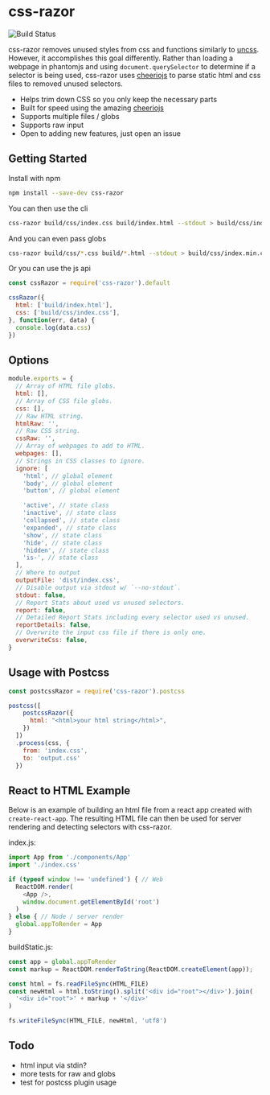 # css-razor

![Build Status](https://travis-ci.org/tscanlin/css-razor.svg?branch=master)

css-razor removes unused styles from css and functions similarly to [uncss](https://github.com/giakki/uncss). However, it accomplishes this goal differently. Rather than loading a webpage in phantomjs and using `document.querySelector` to determine if a selector is being used, css-razor uses [cheeriojs](https://github.com/cheeriojs/cheerio) to parse static html and css files to removed unused selectors.

- Helps trim down CSS so you only keep the necessary parts
- Built for speed using the amazing  [cheeriojs](https://github.com/cheeriojs/cheerio)
- Supports multiple files / globs
- Supports raw input
- Open to adding new features, just open an issue


## Getting Started

Install with npm

```bash
npm install --save-dev css-razor
```

You can then use the cli

```bash
css-razor build/css/index.css build/index.html --stdout > build/css/index.min.css
```

And you can even pass globs

```bash
css-razor build/css/*.css build/*.html --stdout > build/css/index.min.css
```

Or you can use the js api

```js
const cssRazor = require('css-razor').default

cssRazor({
  html: ['build/index.html'],
  css: ['build/css/index.css'],
}, function(err, data) {
  console.log(data.css)
})
```


## Options

```js
module.exports = {
  // Array of HTML file globs.
  html: [],
  // Array of CSS file globs.
  css: [],
  // Raw HTML string.
  htmlRaw: '',
  // Raw CSS string.
  cssRaw: '',
  // Array of webpages to add to HTML.
  webpages: [],
  // Strings in CSS classes to ignore.
  ignore: [
    'html', // global element
    'body', // global element
    'button', // global element

    'active', // state class
    'inactive', // state class
    'collapsed', // state class
    'expanded', // state class
    'show', // state class
    'hide', // state class
    'hidden', // state class
    'is-', // state class
  ],
  // Where to output
  outputFile: 'dist/index.css',
  // Disable output via stdout w/ `--no-stdout`.
  stdout: false,
  // Report Stats about used vs unused selectors.
  report: false,
  // Detailed Report Stats including every selector used vs unused.
  reportDetails: false,
  // Overwrite the input css file if there is only one.
  overwriteCss: false,
}
```


## Usage with Postcss

```js
const postcssRazor = require('css-razor').postcss

postcss([
    postcssRazor({
      html: "<html>your html string</html>",
    })
  ])
  .process(css, {
    from: 'index.css',
    to: 'output.css'
  })
```


## React to HTML Example

Below is an example of building an html file from a react app created with `create-react-app`. The resulting HTML file can then be used for server rendering and detecting selectors with css-razor.

index.js:
```js
import App from './components/App'
import './index.css'

if (typeof window !== 'undefined') { // Web
  ReactDOM.render(
    <App />,
    window.document.getElementById('root')
  )
} else { // Node / server render
  global.appToRender = App
}

```

buildStatic.js:
```js
const app = global.appToRender
const markup = ReactDOM.renderToString(ReactDOM.createElement(app));

const html = fs.readFileSync(HTML_FILE)
const newHtml = html.toString().split('<div id="root"></div>').join(
  '<div id="root">' + markup + '</div>'
)

fs.writeFileSync(HTML_FILE, newHtml, 'utf8')
```


## Todo

- html input via stdin?
- more tests for raw and globs
- test for postcss plugin usage
